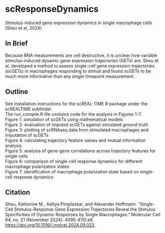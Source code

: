 # scResponseDynamics
Stimulus-induced gene expression dynamics in single macrophage cells (Sheu et al, 2024)

## In Brief
Because RNA measurements are cell destructive, it is unclear how variable stimulus-induced dynamic gene expression trajectories (GETs) are. Sheu et al. developed a method to assess single-cell gene expression trajectories (scGETs) in macrophages responding to stimuli and found scGETs to be much more informative than any single timepoint measurement.

## Outline
See installation instructions for the scREAL-TIME R package under the scREALTIME subfolder. \
The run_compile.R file contains code for the analysis in Figures 1-7. \
Figure 1: simulation of scGETs using mathematical models \
Figure 2: evaluation of imputed scGETs against simulated ground truth \
Figure 3: plotting of scRNAseq data from stimulated macrophages and imputation of scGETs\
Figure 4: calculating trajectory feature values and mutual information analysis \
Figure 5: analysis of gene-gene correlations across trajectory features for single cells \
Figure 6: comparison of single-cell response dynamics for different macrophage polarization states \
Figure 7: identification of macrophage polarization state based on single-cell response dynamics 

## Citation
Sheu, Katherine M., Aditya Pimplaskar, and Alexander Hoffmann. “Single-Cell Stimulus-Response Gene Expression Trajectories Reveal the Stimulus Specificities of Dynamic Responses by Single Macrophages.” Molecular Cell 84, no. 21 (November 2024): 4095-4110.e6. https://doi.org/10.1016/j.molcel.2024.09.023.
